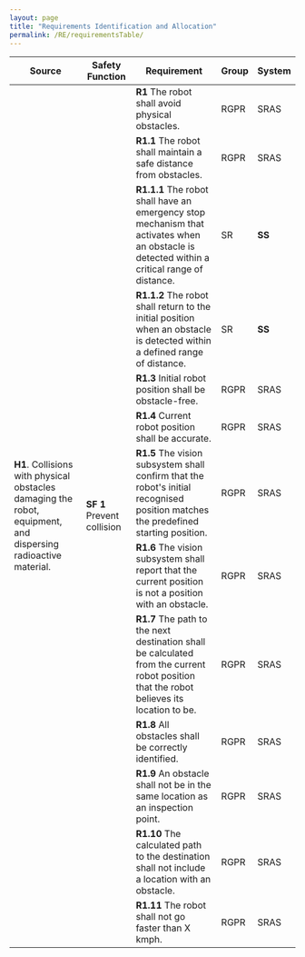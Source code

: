 ```yaml
---
layout: page
title: "Requirements Identification and Allocation"
permalink: /RE/requirementsTable/
---
```


<html lang="en">
<head>
<meta charset="UTF-8">
<meta name="viewport" content="width=device-width, initial-scale=1.0">
<title>REQUIREMENTS IDENTIFICATION AND ALLOCATION</title>
<style>
table {
  border-collapse: collapse;
  width: 100%;
}

th, td {
  border: 1px solid black;
  padding: 8px;
  text-align: left;
}

th {
  background-color: #f2f2f2;
}
</style>
</head>
<body>
<table>
<thead>
<tr>
<th>Source</th>
<th>Safety Function</th>
<th>Requirement</th>
<th>Group</th>
<th>System</th>
</tr>
</thead>
<tbody>
<tr>
<td rowspan="20"><b>H1</b>. Collisions with physical obstacles damaging the robot, equipment, and dispersing radioactive material.</td>
<td rowspan="20"><b>SF 1</b> Prevent collision</td>
<td><b>R1</b> The robot shall avoid physical obstacles.</td>
<td>RGPR</td>
<td>SRAS</td>
</tr>
<tr>
<td><b>R1.1</b> The robot shall maintain a safe distance from obstacles.</td>
<td>RGPR</td>
<td>SRAS</td>
</tr>
<tr>
<td><b>R1.1.1</b> The robot shall have an emergency stop mechanism that activates when an obstacle is detected within a critical range of distance.</td>
<td>SR</td>
<td><b>SS</b></td>
<tr>
<td><b>R1.1.2</b> The robot shall return to the initial position when an obstacle is detected within a defined range of distance.</td>
<td>SR</td>
<td><b>SS</b></td>
</tr>
<tr>
<td><b>R1.3</b> Initial robot position shall be obstacle-free.</td>
<td>RGPR</td>
<td>SRAS</td>
</tr>
<tr>
<td><b>R1.4</b> Current robot position shall be accurate.</td>
<td>RGPR</td>
<td>SRAS</td>
</tr>
<tr>
<td><b>R1.5</b> The vision subsystem shall confirm that the robot's initial recognised position matches the predefined starting position.</td>
<td>RGPR</td>
<td>SRAS</td>
</tr>
<tr>
<td><b>R1.6</b> The vision subsystem shall report that the current position is not a position with an obstacle.</td>
<td>RGPR</td>
<td>SRAS</td>
</tr>
<tr>
<td><b>R1.7</b> The path to the next destination shall be calculated from the current robot position that the robot believes its location to be.</td>
<td>RGPR</td>
<td>SRAS</td>
</tr>
<tr>
<td><b>R1.8</b> All obstacles shall be correctly identified.</td>
<td>RGPR</td>
<td>SRAS</td>
</tr>
<tr>
<td><b>R1.9</b> An obstacle shall not be in the same location as an inspection point.</td>
<td>RGPR</td>
<td>SRAS</td>
</tr>
<tr>
<td><b>R1.10</b> The calculated path to the destination shall not include a location with an obstacle.</td>
<td>RGPR</td>
<td>SRAS</td>
</tr>
<tr>
<td><b>R1.11</b> The robot shall not go faster than X kmph.</td>
<td>RGPR</td>
<td>SRAS</td>
</tr>
</tbody>
</table>
</body>
</html>
